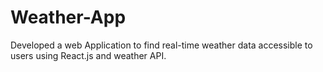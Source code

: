# Weather-App
Developed a web Application to find real-time weather data accessible to users using React.js and weather API.
